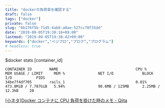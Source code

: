 ```yaml
---
title: "dockerの負荷率を確認する"
draft: false
tags: ["docker"]
private: false
slug: "6b176f5b-71d5-4ab8-a0ae-527cc70f35dd"
date: "2019-09-05T19:38:16+09:00"
lastmod: "2019-09-05T19:38:42+09:00"
keywords: ["docker","ベジプロ","プログ","プログラム"]
# headless: true
---
```


$docker stats [container_id]
```
CONTAINER ID        NAME                                   CPU %               MEM USAGE / LIMIT     MEM %               NET I/O             BLOCK I/O           PIDS
34be7f4df705        rails_1                                0.01%               473.8MiB / 7.787GiB   5.94%               90.6MB / 125MB      2.25MB / 12.3kB     20
```

[[小ネタ]Docker コンテナに CPU 負荷を掛けた時のメモ - Qiita](https://qiita.com/toshihirock/items/3cf4f896b0a08fc807a1)
